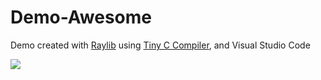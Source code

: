 # Demo-Awesome

  Demo created with [Raylib](https://www.raylib.com/) using [Tiny C Compiler](https://bellard.org/tcc/), and Visual Studio Code
 
![](http://screens.anatagawa.fr/screen_2019-03-20_18-04-40.png)
